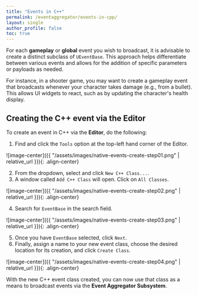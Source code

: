 ```yaml
---
title: "Events in C++"
permalink: /eventaggregator/events-in-cpp/
layout: single
author_profile: false
toc: true
---
```


For each **gameplay** or **global** event you wish to broadcast, it is advisable to create a distinct subclass of `UEventBase`. 
This approach helps differentiate between various events and allows for the addition of specific parameters or payloads as needed.

For instance, in a shooter game, you may want to create a gameplay event that broadcasts whenever your character takes damage 
(e.g., from a bullet). This allows UI widgets to react, such as by updating the character's health display.

## Creating the C++ event via the Editor

To create an event in C++ via the **Editor**, do the following:

1. Find and click the `Tools` option at the top-left hand corner of the Editor.

![image-center]({{ "/assets/images/native-events-create-step01.png" | relative_url }}){: .align-center}

2. From the dropdown, select and click `New C++ Class...`.
3. A window called `Add C++ Class` will open. Click on `All Classes`.

![image-center]({{ "/assets/images/native-events-create-step02.png" | relative_url }}){: .align-center}

4. Search for `EventBase` in the search field.

![image-center]({{ "/assets/images/native-events-create-step03.png" | relative_url }}){: .align-center}

5. Once you have `EventBase` selected, click `Next`.
6. Finally, assign a name to your new event class, choose the desired location for its creation, and click `Create Class`.

![image-center]({{ "/assets/images/native-events-create-step04.png" | relative_url }}){: .align-center}

With the new C++ event class created, you can now use that class as a means to broadcast events via the **Event Aggregator Subsystem**.